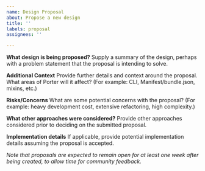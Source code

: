 ```yaml
---
name: Design Proposal
about: Propose a new design
title: ''
labels: proposal
assignees: ''

---
```


**What design is being proposed?**
Supply a summary of the design, perhaps with a problem statement that the proposal is intending to solve.

**Additional Context**
Provide further details and context around the proposal. What areas of Porter will it affect? (For example: CLI, Manifest/bundle.json, mixins, etc.)

**Risks/Concerns**
What are some potential concerns with the proposal? (For example: heavy development cost, extensive refactoring, high complexity.)

**What other approaches were considered?**
Provide other approaches considered prior to deciding on the submitted proposal.

**Implementation details**
If applicable, provide potential implementation details assuming the proposal is accepted.

_Note that proposals are expected to remain open for at least one week after being created, to allow time for community feedback._
